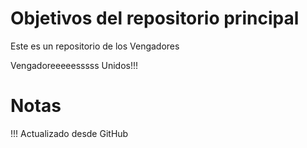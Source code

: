 # Objetivos del repositorio principal

Este es un repositorio de los Vengadores

Vengadoreeeeesssss Unidos!!!

# Notas

!!! Actualizado desde GitHub
